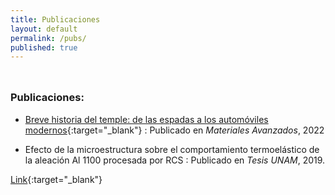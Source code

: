 ```yaml
---
title: Publicaciones
layout: default
permalink: /pubs/
published: true
---
```


<hr style="height:10px; visibility:hidden;" />

### Publicaciones:

* [Breve historia del temple: de las espadas a los automóviles modernos](https://www.iim.unam.mx/MA/36){:target="_blank"}
:   Publicado en _Materiales Avanzados_, 2022

* Efecto de la microestructura sobre el comportamiento termoelástico de la aleación Al 1100 procesada por RCS
:   Publicado en _Tesis UNAM_, 2019. 

[Link](https://www.iim.unam.mx/MA/36){:target="_blank"}
